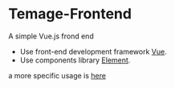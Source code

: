 # Temage-Frontend
A simple Vue.js frond end

- Use front-end development  framework [Vue](https://cn.vuejs.org/).
- Use components library [Element](element-cn.eleme.io).

a more specific usage is [here](./Temage/README.md)